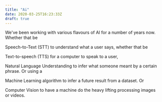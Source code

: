 ```yaml
---
title: "Ai"
date: 2020-03-25T16:23:33Z
draft: true
---
```


We've been working with various flavours of AI for a number of years now. Whether that be 

Speech-to-Text (STT) to understand what a user says, whether that be 

Text-to-speech (TTS) for a computer to speak to a user, 

Natural Language Understanding to infer what someone meant by a certain phrase. Or using a 

Machine Learning algorithm to infer a future result from a dataset. Or 

Computer Vision to have a machine do the heavy lifting processing images or videos.